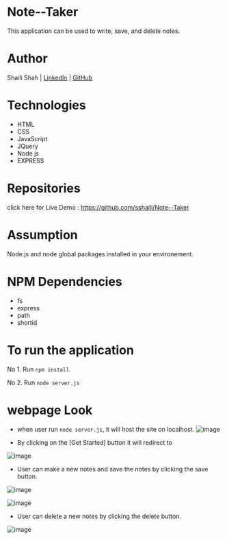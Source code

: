 # Note--Taker

This application can be used to write, save, and delete notes.

# Author
Shaili Shah | 
[LinkedIn](https://www.linkedin.com/in/shaili-shah-88706512b/) 
| [GitHub](https://github.com/sshaili) 

# Technologies

* HTML
* CSS 
* JavaScript
* JQuery
* Node js
* EXPRESS

# Repositories
click here for Live Demo :  https://github.com/sshaili/Note--Taker

# Assumption

Node.js and node global packages installed in your environement.

# NPM Dependencies

* fs
* express
* path
* shortid

# To run the application

No 1. Run `npm install`.

No 2. Run `node server.js`

# webpage Look

* when user run `node server.js`, it will host the site on localhost.
![image](https://user-images.githubusercontent.com/55032521/70489887-e8d1c900-1aca-11ea-8268-0113b998f903.png)

* By clicking on the [Get Started] button it will redirect to 

![image](https://user-images.githubusercontent.com/55032521/70489952-1b7bc180-1acb-11ea-9610-db97e29374c8.png)

* User can make a new notes and save the notes by clicking the save button.

![image](https://user-images.githubusercontent.com/55032521/70490018-4d8d2380-1acb-11ea-8cab-c64331eac3bf.png)

![image](https://user-images.githubusercontent.com/55032521/70490100-84633980-1acb-11ea-977d-8d6ddc35e7ee.png)

* User can delete a new notes by clicking the delete button.

![image](https://user-images.githubusercontent.com/55032521/70490173-bd9ba980-1acb-11ea-843e-16704ed7f939.png)

